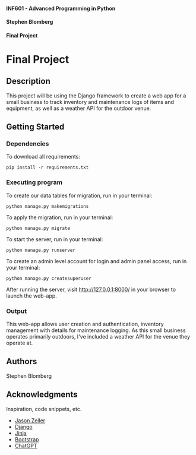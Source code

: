 #### INF601 - Advanced Programming in Python
#### Stephen Blomberg
#### Final Project


# Final Project

## Description

This project will be using the Django framework to create a web app for a small business to track inventory and maintenance logs of items and equipment, as well as a weather API for the outdoor venue.

## Getting Started

### Dependencies

To download all requirements:

```
pip install -r requirements.txt
```

### Executing program

To create our data tables for migration, run in your terminal:
```
python manage.py makemigrations
```
To apply the migration, run in your terminal:
```
python manage.py migrate
```
To start the server, run in your terminal:
```
python manage.py runserver
```
To create an admin level account for login and admin panel access, run in your terminal:
```
python manage.py createsuperuser
```

After running the server, visit http://127.0.0.1:8000/ in your browser to launch the web-app.

### Output

This web-app allows user creation and authentication, inventory management with details for maintenance logging. As this small business operates primarily outdoors, I've included a weather API for the venue they operate at. 

## Authors

Stephen Blomberg

## Acknowledgments

Inspiration, code snippets, etc.
* [Jason Zeller](https://www.youtube.com/@profzeller)
* [Django](https://docs.djangoproject.com/en/5.0/)
* [Jinja](https://jinja.palletsprojects.com/en/stable/)
* [Bootstrap](https://getbootstrap.com/)
* [ChatGPT](https://chatgpt.com/share/672ceb52-2d48-8002-a176-5bbbc687c8ff)
